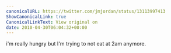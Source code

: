 ```yaml
---
canonicalURL: https://twitter.com/jmjordan/status/13113997413
ShowCanonicalLink: true
CanonicalLinkText: View original on
date: 2010-04-30T06:04:32+00:00
---
```

i'm really hungry but I'm trying to not eat at 2am anymore.